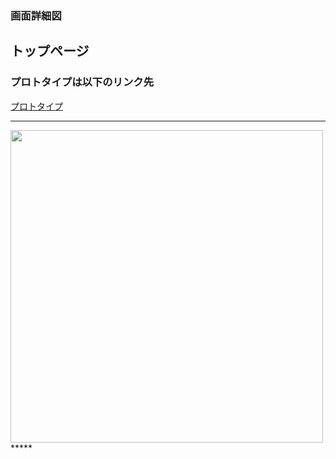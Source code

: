 ### 画面詳細図
## トップページ
### プロトタイプは以下のリンク先
[プロトタイプ](https://www.figma.com/file/TA0r8m9rzeIuaqjqOSJa01/Untitled?node-id=0%3A1)
*****
<img src="../img/toppage.png" width="500">
*****
